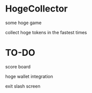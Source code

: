 # HogeCollector
 some hoge game

collect hoge tokens in the fastest times

# TO-DO
score board

hoge wallet integration

exit slash screen
